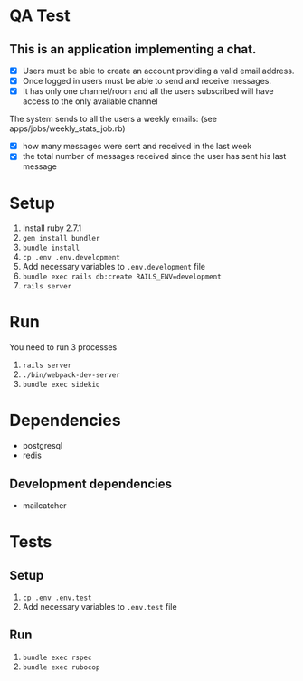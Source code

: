 # QA Test

## This is an application implementing a chat.

- [x] Users must be able to create an account providing a valid email address.
- [x] Once logged in users must be able to send and receive messages.
- [x] It has only one channel/room and all the users subscribed will have access to the only available channel

The system sends to all the users a weekly emails: (see apps/jobs/weekly_stats_job.rb)
- [x] how many messages were sent and received in the last week
- [x] the total number of messages received since the user has sent his last message

# Setup

1. Install ruby 2.7.1
2. `gem install bundler`
3. `bundle install`
4. `cp .env .env.development`
5. Add necessary variables to `.env.development` file
6. `bundle exec rails db:create RAILS_ENV=development`
7. `rails server`

# Run

You need to run 3 processes
1. `rails server`
2. `./bin/webpack-dev-server`
3. `bundle exec sidekiq`

# Dependencies

- postgresql
- redis

## Development dependencies
- mailcatcher

# Tests

## Setup

1. `cp .env .env.test`
2. Add necessary variables to `.env.test` file

## Run

1. `bundle exec rspec`
2. `bundle exec rubocop`
